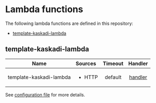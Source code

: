 # Lambda functions

The following lambda functions are defined in this repository:
- [template-kaskadi-lambda](#template-kaskadi-lambda)

## template-kaskadi-lambda <a name="template-kaskadi-lambda"></a>

|           Name          | Sources                | Timeout |                        Handler                        |
| :---------------------: | :--------------------- | :-----: | :---------------------------------------------------: |
| template-kaskadi-lambda | <ul><li>HTTP</li></ul> | default | [handler](./nested/folder/template-kaskadi-lambda.js) |

See [configuration file](./serverless.yml) for more details.
